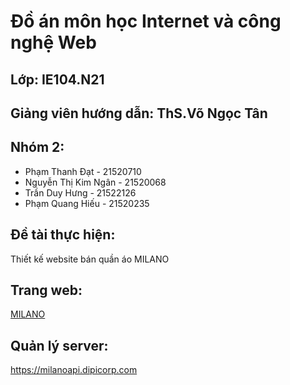 # Đồ án môn học Internet và công nghệ Web

## Lớp: IE104.N21

## Giảng viên hướng dẫn: ThS.Võ Ngọc Tân

## Nhóm 2:

- Phạm Thanh Đạt - 21520710
- Nguyễn Thị Kim Ngân - 21520068
- Trần Duy Hưng - 21522126
- Phạm Quang Hiếu - 21520235

## Đề tài thực hiện:

Thiết kế website bán quần áo MILANO

## Trang web:

[MILANO](https://milano.dipicorp.com)

## Quản lý server:

<https://milanoapi.dipicorp.com>